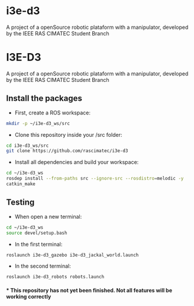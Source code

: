 # i3e-d3
A project of a openSource robotic plataform with a manipulator, developed by the IEEE RAS CIMATEC Student Branch

# I3E-D3
A project of a openSource robotic plataform with a manipulator, developed by the IEEE RAS CIMATEC Student Branch

## Install the packages
- First, create a ROS workspace:
```bash
mkdir -p ~/i3e-d3_ws/src
```
- Clone this repository inside your /src folder:
```bash
cd i3e-d3_ws/src
git clone https://github.com/rascimatec/i3e-d3
```
- Install all dependencies and build your workspace:
```bash
cd ~/i3e-d3_ws
rosdep install --from-paths src --ignore-src --rosdistro=melodic -y
catkin_make
```

## Testing
- When open a new terminal:
```bash
cd ~/i3e-d3_ws
source devel/setup.bash
```
- In the first terminal:
```bash
roslaunch i3e-d3_gazebo i3e-d3_jackal_world.launch
```
- In the second terminal:
```bash
roslaunch i3e-d3_robots robots.launch
```

#### * This repository has not yet been finished. Not all features will be working correctly
